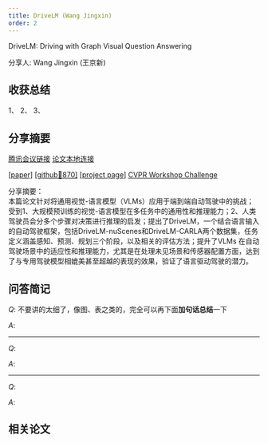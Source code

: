 ```yaml
---
title: DriveLM (Wang Jingxin)
order: 2
---
```


DriveLM: Driving with Graph Visual Question Answering

分享人: Wang Jingxin (王京新) 

## 收获总结

1、
2、
3、


## 分享摘要



[腾讯会议链接](https://meeting.tencent.com/crm/Knap5rOlcf) [论文本地连接](/tinyweekly/papers/DriveLM_ECCV24_driving_with_language.pdf) 

[[paper]](https://eccv.ecva.net/virtual/2024/poster/130) [[github🌟870]](https://github.com/OpenDriveLab/DriveLM) [[project page]](https://opendrivelab.com/DriveLM/)
[CVPR Workshop Challenge](https://opendrivelab.com/challenge2024/#driving_with_language)




分享摘要：</br>
本篇论文针对将通用视觉-语言模型（VLMs）应用于端到端自动驾驶中的挑战；受到1、大规模预训练的视觉-语言模型在多任务中的通用性和推理能力；2、人类驾驶员会分多个步骤对决策进行推理的启发；提出了DriveLM，一个结合语言输入的自动驾驶框架，包括DriveLM-nuScenes和DriveLM-CARLA两个数据集，任务定义涵盖感知、预测、规划三个阶段，以及相关的评估方法；提升了VLMs 在自动驾驶场景中的适应性和推理能力，尤其是在处理未见场景和传感器配置方面，达到了与专用驾驶模型相媲美甚至超越的表现的效果，验证了语言驱动驾驶的潜力。


## 问答简记

$Q:$ 不要讲的太细了，像图、表之类的，完全可以再下面**加句话总结**一下

$A:$

---

$Q:$

$A:$

---

$Q:$

$A:$


## 相关论文

